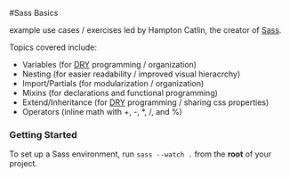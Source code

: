 #Sass Basics

example use cases / exercises led by Hampton Catlin, the creator of [Sass](http://sass-lang.com/).

Topics covered include:

- Variables (for [DRY](https://en.wikipedia.org/wiki/Don%27t_repeat_yourself) programming / organization)
- Nesting (for easier readability / improved visual hieracrchy)
- Import/Partials (for modularization / organization)
- Mixins (for declarations and functional programming)
- Extend/Inheritance (for [DRY](https://en.wikipedia.org/wiki/Don%27t_repeat_yourself) programming / sharing css properties)
- Operators (inline math with +, -, *, /, and %)



### Getting Started 

To set up a Sass environment, run `sass --watch .` from the **root** of your project.